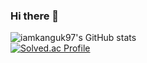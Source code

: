 ### Hi there 👋

<!--
**iamkanguk97/iamkanguk97** is a ✨ _special_ ✨ repository because its `README.md` (this file) appears on your GitHub profile.

Here are some ideas to get you started:

- 🔭 I’m currently working on ...
- 🌱 I’m currently learning ...
- 👯 I’m looking to collaborate on ...
- 🤔 I’m looking for help with ...
- 💬 Ask me about ...
- 📫 How to reach me: ...
- 😄 Pronouns: ...
- ⚡ Fun fact: ...
-->

![iamkanguk97's GitHub stats](https://github-readme-stats.vercel.app/api?username=iamkanguk97&show_icons=true&theme=highcontrast)  
[![Solved.ac Profile](http://mazassumnida.wtf/api/generate_badge?boj=iamkangukii)](https://solved.ac/iamkangukii)
